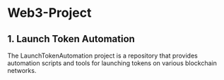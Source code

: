 # Web3-Project

## 1. Launch Token Automation
The LaunchTokenAutomation project is a repository that provides automation scripts and tools for launching tokens on various blockchain networks. 
